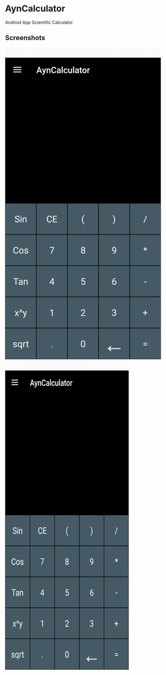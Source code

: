 # AynCalculator
 Android App Scientific Calculator
## Screenshots
![Main](Screenshots/Screenshot_1.jpg)
<img src="Screenshots/Screenshot_1.jpg" width="400" height="1000"/>
